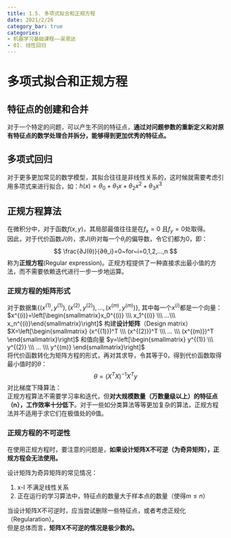 ```yaml
---
title: 1.5. 多项式拟合和正规方程
date: 2021/2/26
category_bar: true
categories: 
- 机器学习基础课程——吴恩达
- 01. 线性回归
---
```

# 多项式拟合和正规方程
## 特征点的创建和合并
对于一个特定的问题，可以产生不同的特征点，**通过对问题参数的重新定义和对原有特征点的数学处理合并拆分，能够得到更加优秀的特征点。**

## 多项式回归
对于更多更加常见的数学模型，其拟合往往是非线性关系的，这时候就需要考虑引用多项式来进行拟合，如：$h(x)=θ_0+θ_1 x+θ_2 x^2+θ_3 x^3$  

## 正规方程算法  
在微积分中，对于函数$f(x,y)$，其局部最值往往是在$f_x=0$ 且$f_y=0$处取得。     
因此，对于代价函数$J(θ)$，求$J(θ)$对每一个$θ_i$的偏导数，令它们都为0，即：
$$
\frac{∂J(θ)}{∂θ_i}=0~for~i=0,1,2,…,n
$$
称为**正规方程**(Regular expression)。正规方程提供了一种直接求出最小值的方法，而不需要依赖迭代进行一步一步地运算。 
### 正规方程的矩阵形式  
对于数据集$\{(x^{(1)},y^{(1)}),(x^{(2)},y^{(2)}),...,(x^{(m)},y^{(m)})\}$,  其中每一个$x^{(i)}$都是一个向量：$x^{(i)}=\left[\begin{smallmatrix}x_0^{(i)} \\\ x_1^{(i)} \\\ ...\\\ x_n^{(i)}\end{smallmatrix}\right]$ 构建**设计矩阵**（Design matrix）$X=\left[\begin{smallmatrix}
(x^{(1)})^T \\\ (x^{(2)})^T \\\ ... \\\ (x^{(m)})^T 
\end{smallmatrix}\right]$  和值向量 $y=\left[\begin{smallmatrix}  y^{(1)} \\\ y^{(2)} \\\ ... \\\ y^{(m)}  \end{smallmatrix}\right]$  
将代价函数转化为矩阵方程的形式，再对其求导，令其等于0，得到代价函数取得最小值时的$θ$：
$$θ=(X^TX)^{-1}X^Ty$$
对比梯度下降算法：  
正规方程算法不需要学习率和迭代，但**对大规模数量（万数量级以上）的特征点（n），工作效率十分低下**。对于一些如分类算法等等更加复杂的算法，正规方程法并不适用于求它们在极值处的θ值。  

### 正规方程的不可逆性
在使用正规方程时，要注意的问题是，**如果设计矩阵X不可逆（为奇异矩阵），正规方程会无法使用。**  

设计矩阵为奇异矩阵的常见情况：
 1. x-I 不满足线性关系  
 2. 正在运行的学习算法中，特征点的数量大于样本点的数量（使得$m≤n$）  

当设计矩阵X不可逆时，应当尝试删除一些特征点，或者考虑正规化（Regularation）。  
但是总体而言，**矩阵X不可逆的情况是极少数的。**